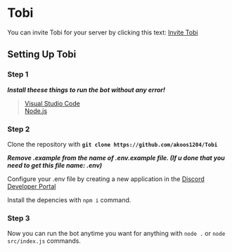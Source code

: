 # Tobi 
You can invite Tobi for your server by clicking this text: [Invite Tobi](https://discord.com/oauth2/authorize?client_id=1253076040570634240&permissions=8&integration_type=0&scope=bot+applications.commands)

## Setting Up Tobi
### Step 1
***Install theese things to run the bot without any error!***
> [Visual Studio Code](https://code.visualstudio.com/download)\
> [Node.js](https://nodejs.org/en/download/prebuilt-installer)
### Step 2
Clone the repository with __`git clone https://github.com/akoos1204/Tobi`__ 

__*Remove .example from the name of .env.example file. (If u done that you need to get this file name: .env)*__

Configure your .env file by creating a new application in the [Discord Developer Portal](https://discord.com/developers/applications)

Install the depencies with `npm i` command.

### Step 3
Now you can run the bot anytime you want for anything with `node .` or `node src/index.js` commands.
